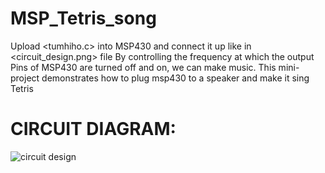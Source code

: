 # MSP_Tetris_song
Upload &lt;tumhiho.c> into MSP430 and connect it up like in &lt;circuit_design.png> file  By controlling the frequency at which the output Pins of MSP430 are turned off and on, we can make music. This mini-project demonstrates how to plug msp430 to a speaker and make it sing Tetris

# CIRCUIT DIAGRAM:

![circuit design](https://user-images.githubusercontent.com/49431830/140954531-00a96614-1c8c-40a9-9fae-8ab11b32c7c1.jpg)

